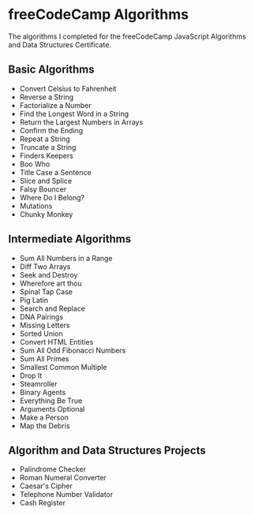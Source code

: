 # freeCodeCamp Algorithms

The algorithms I completed for the freeCodeCamp JavaScript Algorithms and Data Structures Certificate.

## Basic Algorithms

- Convert Celsius to Fahrenheit
- Reverse a String
- Factorialize a Number
- Find the Longest Word in a String
- Return the Largest Numbers in Arrays
- Confirm the Ending
- Repeat a String
- Truncate a String
- Finders Keepers
- Boo Who
- Title Case a Sentence
- Slice and Splice
- Falsy Bouncer
- Where Do I Belong?
- Mutations
- Chunky Monkey

## Intermediate Algorithms

- Sum All Numbers in a Range
- Diff Two Arrays
- Seek and Destroy
- Wherefore art thou
- Spinal Tap Case
- Pig Latin
- Search and Replace
- DNA Pairings
- Missing Letters
- Sorted Union
- Convert HTML Entities
- Sum All Odd Fibonacci Numbers
- Sum All Primes
- Smallest Common Multiple
- Drop It
- Steamroller
- Binary Agents
- Everything Be True
- Arguments Optional
- Make a Person
- Map the Debris

## Algorithm and Data Structures Projects

- Palindrome Checker
- Roman Numeral Converter
- Caesar's Cipher
- Telephone Number Validator
- Cash Register
